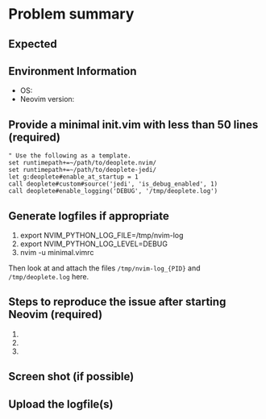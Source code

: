 # Problem summary


## Expected


## Environment Information

 * OS:
 * Neovim version:


## Provide a minimal init.vim with less than 50 lines (required)

```vim
" Use the following as a template.
set runtimepath+=~/path/to/deoplete.nvim/
set runtimepath+=~/path/to/deoplete-jedi/
let g:deoplete#enable_at_startup = 1
call deoplete#custom#source('jedi', 'is_debug_enabled', 1)
call deoplete#enable_logging('DEBUG', '/tmp/deoplete.log')
```

## Generate logfiles if appropriate

 1. export NVIM_PYTHON_LOG_FILE=/tmp/nvim-log
 2. export NVIM_PYTHON_LOG_LEVEL=DEBUG
 3. nvim -u minimal.vimrc

Then look at and attach the files `/tmp/nvim-log_{PID}` and
`/tmp/deoplete.log` here.


## Steps to reproduce the issue after starting Neovim (required)

 1.
 2.
 3.


## Screen shot (if possible)


## Upload the logfile(s)
